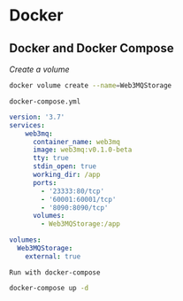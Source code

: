 # Docker

## Docker and Docker Compose

*Create a volume*

```bash
docker volume create --name=Web3MQStorage
```

`docker-compose.yml`

```yaml
version: '3.7'
services:
    web3mq:
      container_name: web3mq
      image: web3mq:v0.1.0-beta
      tty: true
      stdin_open: true
      working_dir: /app
      ports:
        - '23333:80/tcp'
        - '60001:60001/tcp'
        - '8090:8090/tcp'
      volumes:
        - Web3MQStorage:/app

volumes:
  Web3MQStorage:
    external: true
```

`Run with docker-compose`

```bash
docker-compose up -d
```
